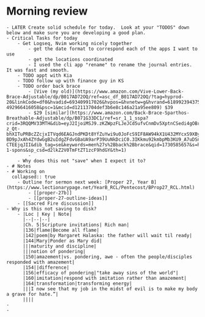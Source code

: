 # Morning review
	- LATER Create solid schedule for today.  Look at your "TODOS" down below and make sure you are developing a good plan.
	- Critical Tasks for today
		- Get Logseq, Nvim working nicely together
			- get the date format to correspond each of the apps I want to use
			- get the locations coordinated
			- I used the cli app "rename" to rename the journal entries. It was fast and smooth.
		- TODO appt with Kia
		- TODO follow up with finance guy in KS
		- TODO order back brace
			- [Vive (my old)](https://www.amazon.com/Vive-Lower-Back-Brace-Adjustable/dp/B017AD72OQ/ref=asc_df_B017AD72OQ/?tag=hyprod-20&linkCode=df0&hvadid=693409917026&hvpos=&hvnetw=g&hvrand=6189923943759199545&hvpone=&hvptwo=&hvqmt=&hvdev=c&hvdvcmdl=&hvlocint=&hvlocphy=9012384&hvtargid=pla-492966416058&psc=1&mcid=d12113704def3b6e8c146a21a95ee809) $39
			- $29 [similar](https://www.amazon.com/Back-Brace-Sparthos-Breathable-Adjustable/dp/B071G33DC1/ref=sr_1_1_sspa?crid=3RQQMV33MTH&dib=eyJ2IjoiMSJ9.zKZWpzFLJeJCd5ufvCnmDv5XptnCSedi4gOBr_QjeOGlYbiB9ppEIHCwPDvR5zthF_xcsuR2YdunvhCZDF9z_dIZOCtW5ja8CDsjA51C-z_Qt-bhXITuPRBcZZcjxITVqd6EAGJndPKDt8YfZuYwi9u0JoFcS9IF8AW94kX1U432MYcxS9XBy0CcYNDDAEqMQixehhuZx97D0YItvmoG8Ts1BYTtVP6EGlqxvcDdgcgn_A4GjMobUCgz9uSJC-BD9pJxAh4ZYdwGgB2uIdgZFdvGBaUA9arP39UuNkDciC0.3IKkmu92kmbpMb3KU9_A7uDSnxq5jqBhk-CTEEjqJII&dib_tag=se&keywords=men%27s%2Bback%2Bbrace&qid=1730585657&s=hpc&sprefix=men%27s%2Bback%2Bbrace%2Chpc%2C95&sr=1-1-spons&sp_csd=d2lkZ2V0TmFtZT1zcF9hdGY&th=1)
			-
		- Why does this not "save" when I expect it to?
	- # Notes
	- # Working on
	  collapsed:: true
		- Outline for sermon next week: [Proper 27, Year B](https://www.lectionarypage.net/YearB_RCL/Pentecost/BProp27_RCL.html)
			- [[proper-27b]]
			- [[proper-27-outline-ideas]]
		- [[Sacred Fire discussion]]
	- Why is this not saving to disk?
		- |Loc | Key | Note|
		  |--|--|--|
		  |Ch. 5|Scripture invitations| Rich man|
		  |136|flame|Become all flame|
		  |142|poem|by Margaret Halaska: the father will wait til ready|
		  |144|Mary|Ponder as Mary did|
		  |||maturity and discipline|
		  |||notion of pondering|
		  |150|amazement|vs. pondering, awe - often the people/disciples responded with amazement|
		  |154||difference|
		  |156|efficacy of pondering|"take away sins of the world"|
		  |160|imitation|respond with imitation rather than amazement|
		  |164|transformation|transforming energy|
		  |||I now see that my job in the midst of evil is to make my body a grave for hate.”|
		  ||||
	-
	-